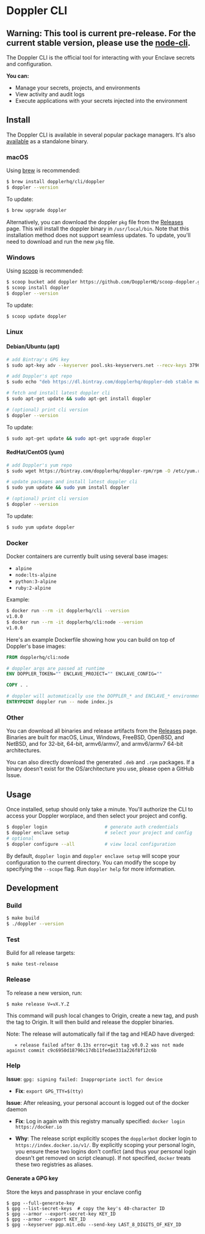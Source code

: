 # Doppler CLI

## Warning: This tool is current pre-release. For the current stable version, please use the [node-cli](https://github.com/DopplerHQ/node-cli).

The Doppler CLI is the official tool for interacting with your Enclave secrets and configuration.

**You can:**

- Manage your secrets, projects, and environments
- View activity and audit logs
- Execute applications with your secrets injected into the environment

## Install

The Doppler CLI is available in several popular package managers. It's also [available](https://github.com/DopplerHQ/cli/releases/latest) as a standalone binary.

### macOS

Using [brew](https://brew.sh/) is recommended:

```sh
$ brew install dopplerhq/cli/doppler
$ doppler --version
```

To update:
```sh
$ brew upgrade doppler
```

Alternatively, you can download the doppler `pkg` file from the [Releases](https://github.com/DopplerHQ/cli/releases/latest) page. This will install the doppler binary in `/usr/local/bin`. Note that this installation method does not support seamless updates. To update, you'll need to download and run the new `pkg` file.

### Windows

Using [scoop](https://scoop.sh/) is recommended:

```sh
$ scoop bucket add doppler https://github.com/DopplerHQ/scoop-doppler.git
$ scoop install doppler
$ doppler --version
```

To update:

```sh
$ scoop update doppler
```

### Linux

#### Debian/Ubuntu (apt)

```sh
# add Bintray's GPG key
$ sudo apt-key adv --keyserver pool.sks-keyservers.net --recv-keys 379CE192D401AB61

# add Doppler's apt repo
$ sudo echo "deb https://dl.bintray.com/dopplerhq/doppler-deb stable main" > /etc/apt/sources.list.d/dopplerhq-doppler.list

# fetch and install latest doppler cli
$ sudo apt-get update && sudo apt-get install doppler

# (optional) print cli version
$ doppler --version
```

To update:

```sh
$ sudo apt-get update && sudo apt-get upgrade doppler
```

#### RedHat/CentOS (yum)

```sh
# add Doppler's yum repo
$ sudo wget https://bintray.com/dopplerhq/doppler-rpm/rpm -O /etc/yum.repos.d/bintray-dopplerhq-doppler.repo

# update packages and install latest doppler cli
$ sudo yum update && sudo yum install doppler

# (optional) print cli version
$ doppler --version
```

To update:

```sh
$ sudo yum update doppler
```

### Docker

Docker containers are currently built using several base images:
- `alpine`
- `node:lts-alpine`
- `python:3-alpine`
- `ruby:2-alpine`

Example:

```sh
$ docker run --rm -it dopplerhq/cli --version
v1.0.0
$ docker run --rm -it dopplerhq/cli:node --version
v1.0.0
```

Here's an example Dockerfile showing how you can build on top of Doppler's base images:

```dockerfile
FROM dopplerhq/cli:node

# doppler args are passed at runtime
ENV DOPPLER_TOKEN="" ENCLAVE_PROJECT="" ENCLAVE_CONFIG=""

COPY . .

# doppler will automatically use the DOPPLER_* and ENCLAVE_* environment variables
ENTRYPOINT doppler run -- node index.js
```

### Other

You can download all binaries and release artifacts from the [Releases](https://github.com/DopplerHQ/cli/releases/latest) page. Binaries are built for macOS, Linux, Windows, FreeBSD, OpenBSD, and NetBSD, and for 32-bit, 64-bit, armv6/armv7, and armv6/armv7 64-bit architectures.

You can also directly download the generated `.deb` and `.rpm` packages. If a binary doesn't exist for the OS/architecture you use, please open a GitHub Issue.

## Usage

Once installed, setup should only take a minute. You'll authorize the CLI to access your Doppler worplace, and then select your project and config.

```sh
$ doppler login                     # generate auth credentials
$ doppler enclave setup             # select your project and config
# optional
$ doppler configure --all           # view local configuration
```

By default, `doppler login` and `doppler enclave setup` will scope your configuration to the current directory. You can modify the scope by specifying the `--scope` flag. Run `doppler help` for more information.

## Development

### Build

```sh
$ make build
$ ./doppler --version
```

### Test

Build for all release targets:

```
$ make test-release
```

### Release

To release a new version, run:

```
$ make release V=vX.Y.Z
```

This command will push local changes to Origin, create a new tag, and push the tag to Origin. It will then build and release the doppler binaries.

Note: The release will automatically fail if the tag and HEAD have diverged:

`   ⨯ release failed after 0.13s error=git tag v0.0.2 was not made against commit c9c6950d18790c17db11fedae331a226f8f12c6b`

### Help

**Issue**: `gpg: signing failed: Inappropriate ioctl for device`

- **Fix**: `export GPG_TTY=$(tty)`

**Issue**: After releasing, your personal account is logged out of the docker daemon

- **Fix**: Log in again with this registry manually specified: `docker login https://docker.io`

- **Why**: The release script explicitly scopes the `dopplerbot` docker login to `https://index.docker.io/v1/`. By explicitly scoping your personal login, you ensure these two logins don't conflict (and thus your personal login doesn't get removed on script cleanup). If not specified, `docker` treats these two registries as aliases.


#### Generate a GPG key

Store the keys and passphrase in your enclave config

```
$ gpg --full-generate-key
$ gpg --list-secret-keys  # copy the key's 40-character ID
$ gpg --armor --export-secret-key KEY_ID
$ gpg --armor --export KEY_ID
$ gpg --keyserver pgp.mit.edu --send-key LAST_8_DIGITS_OF_KEY_ID
```
